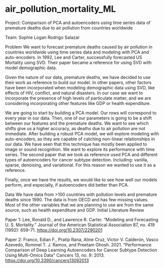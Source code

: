 # air_pollution_mortality_ML

Project: Comparison of PCA and autoencoders using time series data of premature deaths due to air pollution from countries worldwide

Team:
Sophie Logan
Rodrigo Salazar

Problem
We want to forecast premature deaths caused by air pollution in countries worldwide using time series data and modeling with PCA and auto-encoders.
In 1992, Lee and Carter, successfully forecasted US Mortality using SVD. Their paper became a reference for using SVD with model demographic data. 

Given the nature of our data, premature deaths, we have decided to use their work as reference to build our model. In other papers, other factors have been incorporated when modeling demographic data using SVD, like effects of HIV, conflict, and natural disasters. In our case we want to incorporate the presence of high levels of particulate matter, and we are considering incorporating other features like GDP or health expenditure. 

We are going to start by building a PCA model. Our rows will correspond to every year in our data. Then, one of our parameters is going to be a shift between our features and the premature deaths. We want to see which shifts give us a higher accuracy, as deaths due to air pollution are not immediate. 
After building a robust PCA model, we will explore modeling with auto-encoders, as they are capable of catching non-linear relationships in our data. We have seen that this technique has mostly been applied to image or sound recognition. We want to explore its performance with time series. The second paper that we took as reference used PCA and different types of autoencoders for cancer subtype detection. Including: vanilla, sparse, denoising, and variational. For this reason we wanted to use it as a reference. 

Finally, once we have the results, we would like to see how well our models perform, and especially, if autoencoders did better than PCA.

Data
We have data from >100 countries with pollution levels and premature deaths since 1990. The data is from OECD and has few missing values. Most of the other variables that we are planning to use are from the same source, such as health expenditure and GDP. 
Initial Literature Review

Paper 1: 
Lee, Ronald D., and Lawrence R. Carter. “Modeling and Forecasting U. S. Mortality.” Journal of the American Statistical Association 87, no. 419 (1992): 659–71. https://doi.org/10.2307/2290201 

Paper 2:
Franco, Edian F., Pratip Rana, Aline Cruz, Víctor V. Calderón, Vasco Azevedo, Rommel T. J. Ramos, and Preetam Ghosh. 2021. "Performance Comparison of Deep Learning Autoencoders for Cancer Subtype Detection Using Multi-Omics Data" Cancers 13, no. 9: 2013. https://doi.org/10.3390/cancers13092013 
